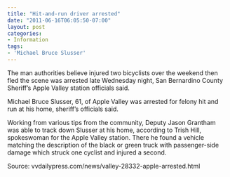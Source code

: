 ```yaml
---
title: "Hit-and-run driver arrested"
date: "2011-06-16T06:05:50-07:00"
layout: post
categories:
- Information
tags:
- 'Michael Bruce Slusser'
---
```


The man authorities believe injured two bicyclists over the weekend then fled the scene was arrested late Wednesday night, San Bernardino County Sheriff’s Apple Valley station officials said.  
  
Michael Bruce Slusser, 61, of Apple Valley was arrested for felony hit and run at his home, sheriff’s officials said.

Working from various tips from the community, Deputy Jason Grantham was able to track down Slusser at his home, according to Trish Hill, spokeswoman for the Apple Valley station. There he found a vehicle matching the description of the black or green truck with passenger-side damage which struck one cyclist and injured a second.

Source: vvdailypress.com/news/valley-28332-apple-arrested.html